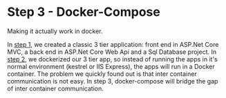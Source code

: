 # Step 3 - Docker-Compose

Making it actually work in docker.

In [step 1](../step1.normal/README.md), we created a classic 3 tier application: front end in ASP.Net Core MVC, a back end in ASP.Net Core Web Api and a Sql Database project.  In [step 2](../step2.docker/README.md), we dockerized our 3 tier app, so instead of running the apps in it's normal environment (kestrel or IIS Express), the apps will run in a Docker container.  The problem we quickly found out is that inter container communication is not easy.  In step 3, docker-compose will bridge the gap of inter container communication.

